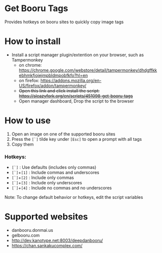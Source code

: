 # Get Booru Tags
Provides hotkeys on booru sites to quickly copy image tags

# How to install
* Install a script manager plugin/extention on your browser, such as Tampermonkey
    * on chrome: https://chrome.google.com/webstore/detail/tampermonkey/dhdgffkkebhmkfjojejmpbldmpobfkfo?hl=en
    * on firefox: https://addons.mozilla.org/en-US/firefox/addon/tampermonkey/
    * ~~Open this link and click install the script: https://sleazyfork.org/en/scripts/451098-get-booru-tags~~
    * Open manager  dashboard, Drop the script to the browser

# How to use
1. Open an image on one of the supported booru sites
2. Press the ``[`]`` tilde key under `[Esc]` to open a prompt with all tags
3. Copy them

### Hotkeys:
* ``[`]`` : Use defaults (includes only commas)
* ``[`]``+`[1]` : Include commas and underscores
* ``[`]``+`[2]` : Include only commas
* ``[`]``+`[3]` : Include only underscores
* ``[`]``+`[4]` : Include no commas and no underscores

Note: To change default behavior or hotkeys, edit the script variables

# Supported websites
* danbooru.donmai.us
* gelbooru.com
* http://dev.kanotype.net:8003/deepdanbooru/
* https://chan.sankakucomplex.com/
